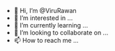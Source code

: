 - 👋 Hi, I’m @ViruRawan
- 👀 I’m interested in ...
- 🌱 I’m currently learning ...
- 💞️ I’m looking to collaborate on ...
- 📫 How to reach me ...

<!---
ViruRawan/ViruRawan is a ✨ special ✨ repository because its `README.md` (this file) appears on your GitHub profile.
You can click the Preview link to take a look at your changes.
--->
